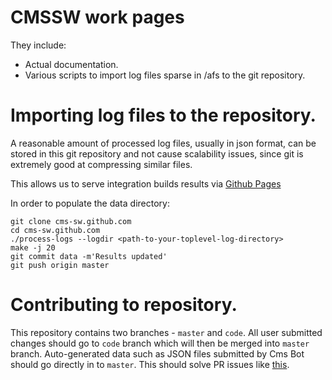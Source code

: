 CMSSW work pages
================

They include:

- Actual documentation.
- Various scripts to import log files sparse in /afs to the git repository. 

Importing log files to the repository.
======================================

A reasonable amount of processed log files, usually in json format, can be 
stored in this git repository and not cause scalability issues, since git 
is extremely good at compressing similar files.

This allows us to serve integration builds results via [Github
Pages](http://pages.github.com)

In order to populate the data directory:

```
git clone cms-sw.github.com
cd cms-sw.github.com
./process-logs --logdir <path-to-your-toplevel-log-directory>
make -j 20
git commit data -m'Results updated'
git push origin master
```

Contributing to repository.
=====================

This repository contains two branches - `master` and `code`. All user submitted changes should go to `code` branch which will then be merged into `master` branch. Auto-generated data such as JSON files submitted by Cms Bot should go directly in to `master`. This should solve PR issues like [this](https://github.com/cms-sw/cms-sw.github.io/pull/74).

